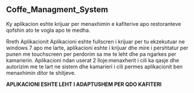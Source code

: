 ## Coffe_Managment_System

Ky aplikacion eshte krijuar per menaxhimin e kafiterive apo restoranteve qofshin ato te vogla apo te medha.

Rreth Aplikacionit
Aplikacioni eshte fullscren i krijuar per tu ekzekutuar ne windows 7 apo me larte, aplikacioni eshte i krijuar dhe mire i pershtatur per punen me touchscreen per perdorim sa me te leht dhe pa ngarkes per kamarierin.
Aplikacioni ndan userat 2 lloje:menaxherit i cili ka qasje dhe autorizim me te lart ne sistem dhe kamarieri i cili permes aplikacionit ben menaxhimin ditor te shitjeve.

**APLIKACIONI ESHTE LEHT I ADAPTUSHEM PER QDO KAFITERI**


